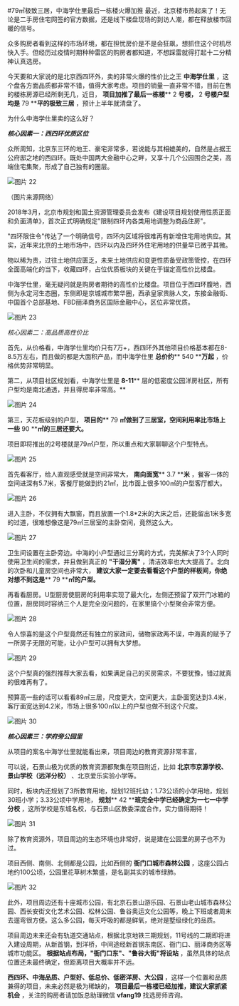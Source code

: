 #79㎡极致三居，中海学仕里最后一栋楼火爆加推
最近，北京楼市热起来了！无论是二手房住宅网签的官方数据，还是线下楼盘现场的到访人潮，都在释放楼市回暖的信号。

众多购房者看到这样的市场环境，都在担忧房价是不是会狂飙，想抓住这个时机尽快入手。但经历过疫情时期种种雷区的购房者都知道，不想踩雷就得打起十二分精神认真选房。

今天要和大家说的是北京西四环外，卖的非常火爆的性价比之王 **中海学仕里** ，这个盘各方面品质都非常不错，值得大家考虑。项目的销量一直非常不错，目前在售的楼栋房源已经所剩无几，近日， **项目加推了最后一栋楼**** 2 ****号楼，**** 2 ****号楼户型均是**** 79 ****平的极致三居** ，预计上半年就清盘了。

为什么中海学仕里卖的这么好？

**_核心因素一：西四环优质区位_**

众所周知，北京东三环的地王、豪宅非常多，若说能与其相媲美的，自然是占据王公府邸之地的西四环。既处中国两大金融中心之畔，又享十几个公园围合之美，高端住宅集聚，形成了自己独有的圈层。

![图片 22](RackMultipart20230502-1-2xx8xk_html_a57ed32d8a2c43a.gif)

（图片来源网络）

2018年3月，北京市规划和国土资源管理委员会发布《建设项目规划使用性质正面和负面清单》，首次正式明确规定"限制四环内各类用地调整为商品住房"。

"四环限住令"传达了一个明确信号，四环内区域将很难再有新增住宅用地供应。其实，近年来北京的土地市场中，四环以内及四环外住宅用地的供量早已微乎其微。

物以稀为贵，过往土地供应匮乏，未来土地供应和变更性质备受政策管控，在四环全面高端化的当下，收藏四环，占位优质板块的关键在于锚定高性价比楼盘。

中海学仕里，毫无疑问就是购房者期待的高性价比楼盘。项目位于西四环腹地，西侧为永定河生态圈，东侧即是京城城市繁华圈，西承皇家贵脉人文，东接金融街、中国首个总部基地、FBD丽泽商务区国际金融中心，区位非常优质。

![图片 23](RackMultipart20230502-1-2xx8xk_html_35e1e9efff2532a8.gif)

_核心因素二：高品质高性价比_

首先，从价格看，中海学仕里均价只有7万+，西四环外其他项目价格基本都在8-8.5万左右，而且做的都是大面积产品，而中海学仕里 **总价约**** 540 ****万起** ，价格优势非常明显。

第二，从项目社区规划看，中海学仕里是 **8-11**** 层的低密度公园洋房社区，所有户型均是南北通透，并且得房率非常高。**

![图片 24](RackMultipart20230502-1-2xx8xk_html_791f7d64a8113e28.gif)

第三，天花板级别的户型， **项目的**** 79 ****㎡做到了三居室，空间利用率比市场上一些**** 90 ****㎡的三居还要大。**

项目即将推出的2号楼就是79㎡户型，所以重点和大家聊聊这个户型特点。

![图片 25](RackMultipart20230502-1-2xx8xk_html_7b529204cad30a6.gif)

首先看客厅，给人直观感受就是空间非常大， **南向面宽**** 3.7 ****米** ，餐客一体的空间进深有5.7米，客餐厅能做到约21㎡，比市面上很多100㎡的户型客厅都大。

![图片 26](RackMultipart20230502-1-2xx8xk_html_fef1d74b55816756.gif)

进入主卧，不仅拥有大飘窗，而且放置一个1.8\*2米的大床之后，还能留出1米多宽的过道，很难想像这是79㎡三居室的主卧空间，竟然这么大。

![图片 27](RackMultipart20230502-1-2xx8xk_html_91498d8d6c08658f.gif)

卫生间设置在主卧旁边。中海的小户型通过三分离的方式，完美解决了3个人同时使用卫生间的需求，并且做到真正的 **"干湿分离"** ，清洁效率也大大提高了。北向的次卧和儿童房空间也非常大， **建议大家一定要去看看这个户型的样板间，你绝对想不到这是**** 79 ****㎡的户型。**

再看看厨房。U型厨房使厨房的利用率实现了最大化，左侧还预留了双开门冰箱的位置，厨房同时容纳三个人是完全没问题的，在家里搞个小型聚会非常方便。

![图片 28](RackMultipart20230502-1-2xx8xk_html_971e66ae0c94864b.gif)

令人惊喜的是这个户型竟然还有独立的家政间，储物家政两不误，中海真的赋予了一所房子无限的可能，让小户型可以拥有大梦想。

![图片 29](RackMultipart20230502-1-2xx8xk_html_d9a595f18abf90d7.gif)

这个户型真的强烈推荐大家去看，如果满足自己的买房需求，不要犹豫，错过就真的很难再有了。

预算高一些的话可以看看89㎡三居，尺度更大，空间更大，主卧面宽达到3.4米，客厅面宽达到4.2米，市场上很多100㎡以上的户型也做不到这个尺度。

![图片 30](RackMultipart20230502-1-2xx8xk_html_4cd42ba65064e923.gif)

**_核心因素三：学府旁公园里_**

从项目的案名中海学仕里就能看出来，项目周边的教育资源非常丰富，

可以说，石景山极为优质的教育资源都聚集在项目附近，比如 **北京市京源学校、景山学校（远洋分校）** 、北京爱乐实验小学等。

同时，板块内还规划了3所教育用地，规划12班托幼；1.73公顷的小学用地，规划30班小学；3.33公顷中学用地， **规划**** 42 ****班完全中学已经确定为一七一中学分校** ，这所学校是东城名校，与石景山区教委深度合作，实力值得期待！

![图片 31](RackMultipart20230502-1-2xx8xk_html_8c474485378e5cd8.gif)

除了教育资源外，项目周边的生态环境也非常好，说是建在公园里的房子也不为过。

项目西侧、南侧、北侧都是公园，比如西侧的 **衙门口城市森林公园** ，这座公园占地约100公顷，公园里花草树木繁盛，是名副其实的城市绿肺。

![图片 32](RackMultipart20230502-1-2xx8xk_html_5a468fcc86cd7151.gif)

此外，项目周边还有十座城市公园，有北京石景山游乐园、石景山老山城市森林公园、西长安街文化艺术公园、松林公园、鲁谷奥运文化公园等，晚上下班或者周末去遛弯很方便。这么多公园，每天呼吸的都是鲜氧，绝对是墅级绿化的品质。

项目周边未来还会有轨道交通站点，根据北京地铁三期规划，11号线的二期即将进入建设周期，从新首钢，到洋桥，中间途经新首钢东南区、衙门口、丽泽商务区等城市功能区。 **根据站点布局，"衙门口东"、"鲁谷大街"将设站** ，虽然具体的站点位置还未最终确定，但距离项目大概率并不远。

**西四环、中海品质、户型好、低总价、低密洋房、大公园** ，这样一个位置和品质兼得的项目，未来必然是极为稀缺的， **项目最后一栋楼已经加推，建议大家抓紧机会** ，关注的购房者请加饭总助理微信 **vfang19** 找选房师咨询。